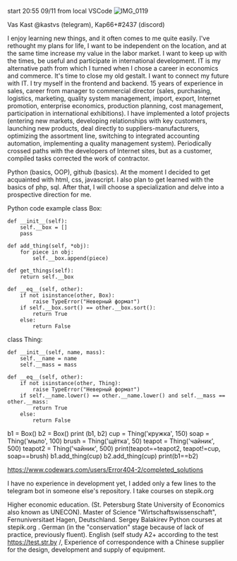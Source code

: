 start 20:55 09/11 from local VSCode 
![IMG_0119](https://user-images.githubusercontent.com/102456666/189544383-2a4380f2-2e90-4562-8277-04b3e1351a7d.JPG)

Vas Kast
@kastvs (telegram), Kap66+#2437 (discord)

I enjoy learning new things, and it often comes to me quite easily. I've rethought my plans for life, I want to be independent on the location, and at the same time increase my value in the labor market. I want to keep up with the times, be useful and participate in international development. IT is my alternative path from which I turned when I chose a career in economics and commerce. It's time to close my old gestalt. I want to connect my future with IT. I try myself in the frontend and backend. 
15 years of experience in sales, career from manager to commercial director (sales, purchasing, logistics, marketing, quality system management, import, export, Internet promotion, enterprise economics, production planning, cost management, participation in international exhibitions). I have implemented a lotof projects (entering new markets, developing relationships with key customers, launching new products, deal directly to suppliers-manufacturers, optimizing the assortment line, switching to integrated accounting automation, implementing a quality management system). Periodically crossed paths with the developers of Internet sites, but as a customer, compiled tasks corrected the work of contractor.

Python (basics, OOP), github (basics). At the moment I decided to get acquainted with html, css, javascript. I also plan to get learned with the basics of php, sql. After that, I will choose a specialization and delve into a prospective direction for me.

Python code example
class Box:

    def __init__(self):
        self.__box = []
        pass

    def add_thing(self, *obj):
        for piece in obj:
            self.__box.append(piece)

    def get_things(self):
        return self.__box

    def __eq__(self, other):
        if not isinstance(other, Box):
            raise TypeError("Неверный формат")
        if self.__box.sort() == other.__box.sort():
            return True
        else:
            return False


class Thing:

    def __init__(self, name, mass):
        self.__name = name
        self.__mass = mass

    def __eq__(self, other):
        if not isinstance(other, Thing):
            raise TypeError("Неверный формат")
        if self.__name.lower() == other.__name.lower() and self.__mass == other.__mass:
            return True
        else:
            return False

b1 = Box()
b2 = Box()
print (b1, b2)
cup = Thing('кружка', 150)
soap = Thing('мыло', 100)
brush = Thing('щётка', 50)
teapot = Thing('чайник', 500)
teapot2 = Thing('чайник', 500)
print(teapot==teapot2, teapot!=cup, soap==brush)
b1.add_thing(cup)
b2.add_thing(cup)
print(b1==b2)

https://www.codewars.com/users/Error404-2/completed_solutions

I have no experience in development yet, I added only a few lines to the telegram bot in someone else's repository. I take courses on stepik.org

Higher economic education. (St. Petersburg State University of Economics also known as UNECON). Master of Science "Wirtschaftswissenschaft", Fernuniversitaet Hagen, Deutschland. Sergey Balakirev Python courses at stepik.org .
German (in the "conservation" stage because of lack of practice, previously fluent).
English (self study A2+ according to the test https://test.str.by /,  Experience of correspondence with a Chinese supplier for the design, development and supply of equipment.
